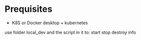 # Prequisites
- K8S or Docker desktop + kubernetes

use folder local_dev and the script in it to:
start
stop
destroy
info